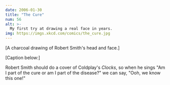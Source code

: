 ```yaml
---
date: 2006-01-30
title: "The Cure"
num: 56
alt: >-
  My first try at drawing a real face in years.
img: https://imgs.xkcd.com/comics/the_cure.jpg
---
```

[A charcoal drawing of Robert Smith's head and face.]

[Caption below:]

Robert Smith should do a cover of Coldplay's *Clocks*, so when he sings "Am I part of the cure or am I part of the disease?" we can say, "Ooh, we know this one!"
